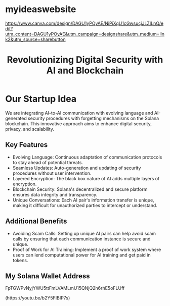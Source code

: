 # myideaswebsite
https://www.canva.com/design/DAGU1yPOyAE/NiPiXqU1cGwsucjJLZILnQ/edit?utm_content=DAGU1yPOyAE&utm_campaign=designshare&utm_medium=link2&utm_source=sharebutton
<!DOCTYPE html>
<html lang="en">

</head>
<body>
    <header>
        <div class="container">
            <h1>Revolutionizing Digital Security with AI and Blockchain</h1>
        </div>
    </header>
    <div class="container main">
        <h1>Our Startup Idea</h1>
        <p>We are integrating AI-to-AI communication with evolving language and AI-generated security procedures with forgetting mechanisms on the Solana blockchain. This innovative approach aims to enhance digital security, privacy, and scalability.</p>
        <h2>Key Features</h2>
        <ul>
            <li>Evolving Language: Continuous adaptation of communication protocols to stay ahead of potential threats.</li>
            <li>Seamless Updates: Auto-generation and updating of security procedures without user intervention.</li>
            <li>Layered Encryption: The black box nature of AI adds multiple layers of encryption.</li>
            <li>Blockchain Security: Solana's decentralized and secure platform ensures data integrity and transparency.</li>
            <li>Unique Conversations: Each AI pair's information transfer is unique, making it difficult for unauthorized parties to intercept or understand.</li>
        </ul>
        <h2>Additional Benefits</h2>
        <ul>
            <li>Avoiding Scam Calls: Setting up unique AI pairs can help avoid scam calls by ensuring that each communication instance is secure and unique.</li>
            <li>Proof of Work for AI Training: Implement a proof of work system where users can lend computational power for AI training and get paid in tokens.</li>
        </ul>
        <div class="wallet-section">
            <h2>My Solana Wallet Address</h2>
            <p id="walletAddress">FpTGWPvNyjYWU5ttFmLVAMLmU15QNjQ2h6rhE5oFLUff</p>
        </div>
    </div>
</body>
</html>
(https://youtu.be/b2Y5FIBIP7s)

